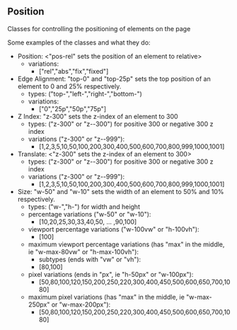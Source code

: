 

## Position
Classes for controlling the positioning of elements on the page

Some examples of the classes and what they do:
* Position: <"pos-rel" sets the position of an element to relative>
  * variations:
    * ["rel","abs","fix","fixed"]
* Edge Alignment: "top-0" and "top-25p" sets the top position of an element to 0 and 25% respectively.
  * types: ("top-","left-","right-","bottom-")
  * variations:
    * ["0","25p","50p","75p"]
* Z Index: "z-300" sets the z-index of an element to 300
  * types: ("z-300" or "z--300") for positive 300 or negative 300 z index
  * variations ("z-300" or "z--999"):
    * [1,2,3,5,10,50,100,200,300,400,500,600,700,800,999,1000,1001]
* Translate: <"z-300" sets the z-index of an element to 300>
  * types: ("z-300" or "z--300") for positive 300 or negative 300 z index
  * variations ("z-300" or "z--999"):
    * [1,2,3,5,10,50,100,200,300,400,500,600,700,800,999,1000,1001]
* Size: "w-50" and "w-10" sets the width of an element to 50% and 10% respectively.
  * types: ("w-","h-") for width and height
  * percentage variations ("w-50" or "w-10"):
    * [10,20,25,30,33,40,50, ... ,90,100]
  * viewport percentage variations ("w-100vw" or "h-100vh"):
    * [100]
  * maximum viewport percentage variations (has "max" in the middle, ie "w-max-80vw" or "h-max-100vh"):
    * subtypes (ends with "vw" or "vh"):
    * [80,100]
  * pixel variations (ends in "px", ie "h-50px" or "w-100px"):
    * [50,80,100,120,150,200,250,220,300,400,450,500,600,650,700,1080]
  * maximum pixel variations (has "max" in the middle, ie "w-max-250px" or "w-max-200px"):
    * [50,80,100,120,150,200,250,220,300,400,450,500,600,650,700,1080]